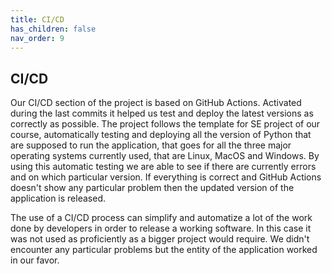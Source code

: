 ```yaml
---
title: CI/CD
has_children: false
nav_order: 9
---
```


## CI/CD

Our CI/CD section of the project is based on GitHub Actions. Activated during the last commits it helped us test and deploy the latest versions as correctly as possible. The project follows the template for SE project of our course, automatically testing and deploying all the version of Python that are supposed to run the application, that goes for all the three major operating systems currently used, that are Linux, MacOS and Windows.
By using this automatic testing we are able to see if there are currently errors and on which particular version. If everything is correct and GitHub Actions doesn't show any particular problem then the updated version of the application is released.

The use of a CI/CD process can simplify and automatize a lot of the work done by developers in order to release a working software. In this case it was not used as proficiently as a bigger project would require. We didn't encounter any particular problems but the entity of the application worked in our favor.
